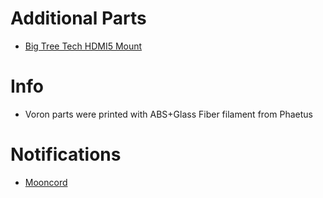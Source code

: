 # Additional Parts

- [Big Tree Tech HDMI5 Mount](https://www.teamfdm.com/files/file/618-mount-for-bigtreetech-hdmi5-screen-trident-voron-2xxx/)

# Info

- Voron parts were printed with ABS+Glass Fiber filament from Phaetus

# Notifications

- [Mooncord](https://eliteschw31n.gitbook.io/mooncord/)
